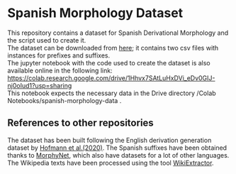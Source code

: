 # Spanish Morphology Dataset
This repository contains a dataset for Spanish Derivational Morphology and the script used to create it.<br>
The dataset can be downloaded from [here](final-dataset.zip); it contains two csv files with instances for prefixes and suffixes.<br>
The jupyter notebook with the code used to create the dataset is also available online in the following link: https://colab.research.google.com/drive/1Hhvx7SAtLuHxDVi_eDv0GIJ-nj0oIud1?usp=sharing <br>
This notebook expects the necessary data in the Drive directory /Colab Notebooks/spanish-morphology-data .<br>

## References to other repositories
The dataset has been built following the English derivation generation dataset by [Hofmann et al.(2020)](https://github.com/valentinhofmann/dagobert).
The Spanish suffixes have been obtained thanks to [MorphyNet](https://github.com/kbatsuren/MorphyNet), which also have datasets for a lot of other languages.
The Wikipedia texts have been processed using the tool [WikiExtractor](https://github.com/attardi/wikiextractor).
